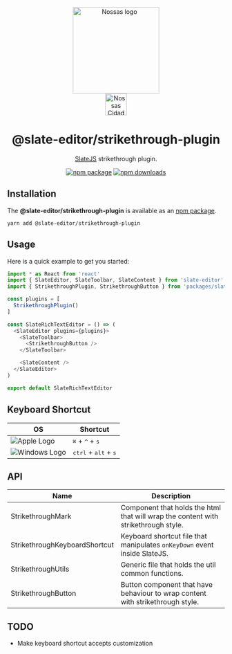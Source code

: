 <div align="center">
  <a href="https://www.en.nossas.org" rel="noopener" target="_blank">
    <img
      width="200"
      src="https://s3.amazonaws.com/hub-central/uploads/logo-nossas-20170517185909.svg"
      alt="Nossas logo"
      title="Nossas"
    />
  </a>
</div>
<div align="center">
  <img
    src="https://www.psdmockups.com/wp-content/uploads/2016/07/slatejs-520x292.jpg"
    alt="Nossas Cidades logo"
    title="Nossas Cidades"
    height="50"
  />
</div>

<h1 align="center">@slate-editor/strikethrough-plugin</h1>

<div align="center">

[SlateJS](https://github.com/ianstormtaylor/slate) strikethrough plugin.

[![npm package](https://img.shields.io/npm/v/@slate-editor/strikethrough-plugin.svg?maxAge=60)](https://www.npmjs.com/package/@slate-editor/strikethrough-plugin)
[![npm downloads](https://img.shields.io/npm/dt/@slate-editor/strikethrough-plugin.svg?maxAge=60)](https://www.npmjs.com/package/@slate-editor/strikethrough-plugin)

</div>

## Installation
The **@slate-editor/strikethrough-plugin** is available as an [npm package](https://www.npmjs.com/package/@slate-editor/strikethrough-plugin).

```
yarn add @slate-editor/strikethrough-plugin
```

## Usage
Here is a quick example to get you started:

```js
import * as React from 'react'
import { SlateEditor, SlateToolbar, SlateContent } from 'slate-editor'
import { StrikethroughPlugin, StrikethroughButton } from 'packages/slate-editor-strikethrough-plugin'

const plugins = [
  StrikethroughPlugin()
]

const SlateRichTextEditor = () => (
  <SlateEditor plugins={plugins}>
    <SlateToolbar>
      <StrikethroughButton />
    </SlateToolbar>

    <SlateContent />
  </SlateEditor>
)

export default SlateRichTextEditor
```

## Keyboard Shortcut

| OS                       | Shortcut                                        |
|--------------------------|-------------------------------------------------|
| ![Apple Logo][apple]     | <kbd>⌘</kbd> + <kbd>^</kbd> + <kbd>s</kbd>      |
| ![Windows Logo][windows] | <kbd>ctrl</kbd> + <kbd>alt</kbd> + <kbd>s</kbd> |

## API

| Name                          | Description                                                                        |
|-------------------------------|------------------------------------------------------------------------------------|
| StrikethroughMark             | Component that holds the html that will wrap the content with strikethrough style. |
| StrikethroughKeyboardShortcut | Keyboard shortcut file that manipulates `onKeyDown` event inside SlateJS.          |
| StrikethroughUtils            | Generic file that holds the util common functions.                                 |
| StrikethroughButton           | Button component that have behaviour to wrap content with strikethrough style.     |

## TODO

- Make keyboard shortcut accepts customization

[apple]: https://cdn2.iconfinder.com/data/icons/designer-skills/128/apple-ios-system-platform-os-mac-linux-48.png
[windows]: https://cdn2.iconfinder.com/data/icons/designer-skills/128/windows-48.png
